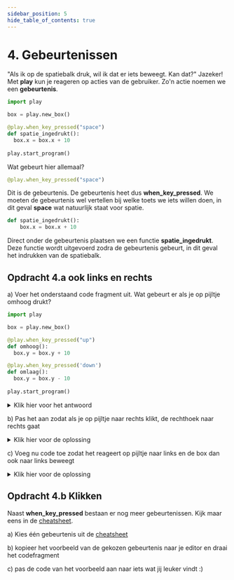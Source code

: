 ```yaml
---
sidebar_position: 5
hide_table_of_contents: true
---
```


# 4. Gebeurtenissen

"Als ik op de spatiebalk druk, wil ik dat er iets beweegt. Kan dat?"
Jazeker! Met **play** kun je reageren op acties van de gebruiker. Zo'n actie noemen we een **gebeurtenis**.

```python
import play

box = play.new_box()

@play.when_key_pressed("space")
def spatie_ingedrukt():
  box.x = box.x + 10
    
play.start_program()
```
Wat gebeurt hier allemaal?

```python
@play.when_key_pressed("space")
```
Dit is de gebeurtenis. De gebeurtenis heet dus **when_key_pressed**.
We moeten de gebeurtenis wel vertellen bij welke toets we iets willen doen, in dit geval **space** wat natuurlijk staat voor spatie.

```python
def spatie_ingedrukt():
    box.x = box.x + 10 
```
Direct onder de gebeurtenis plaatsen we een functie **spatie_ingedrukt**.
Deze functie wordt uitgevoerd zodra de gebeurtenis gebeurt, in dit geval het indrukken van de spatiebalk.


## Opdracht 4.a ook links en rechts
a) Voer het onderstaand code fragment uit. Wat gebeurt er als je op pijltje omhoog drukt? 

```python
import play

box = play.new_box()

@play.when_key_pressed("up")
def omhoog():
  box.y = box.y + 10

@play.when_key_pressed('down')
def omlaag():
  box.y = box.y - 10
    
play.start_program()
```

<details>
  <summary>Klik hier voor het antwoord</summary>

  Als het goed is, gaat de rechthoek omhoog.

</details>


b) Pas het aan zodat als je op pijltje naar rechts klikt, de rechthoek naar rechts gaat

<details>
  <summary>Klik hier voor de oplossing</summary>

```python
import play

box = play.new_box()

@play.when_key_pressed("right")
def omhoog():
  box.x = box.x + 10

@play.when_key_pressed("up")
def omhoog():
  box.y = box.y + 10

@play.when_key_pressed('down')
def omlaag():
  box.y = box.y - 10
    
play.start_program()
```

</details>

c) Voeg nu code toe zodat het reageert op pijltje naar links en de box dan ook naar links beweegt 

<details>
  <summary>Klik hier voor de oplossing</summary>

```python
import play

box = play.new_box()

@play.when_key_pressed("up")
def omhoog():
  box.y = box.y + 10

@play.when_key_pressed('down')
def omlaag():
  box.y = box.y - 10

@play.when_key_pressed("left")
def omhoog():
  box.x = box.x - 10

@play.when_key_pressed('right')
def omlaag():
  box.x = box.x + 10
    
play.start_program()
```
</details>

## Opdracht 4.b Klikken
Naast **when_key_pressed** bestaan er nog meer gebeurtenissen.
Kijk maar eens in de [cheatsheet](cheatsheet.md).

a) Kies één gebeurtenis uit de [cheatsheet](cheatsheet.md)

b) kopieer het voorbeeld van de gekozen gebeurtenis naar je editor en draai het codefragment

c) pas de code van het voorbeeld aan naar iets wat jij leuker vindt :)